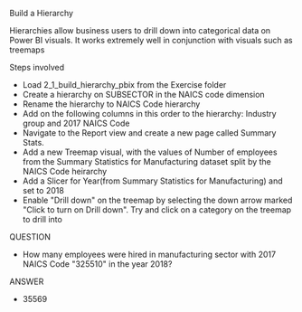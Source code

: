Build a Hierarchy

Hierarchies allow business users to drill down
into categorical data on Power BI visuals. It works
extremely well in conjunction with visuals such as treemaps

Steps involved
- Load 2_1_build_hierarchy_pbix from the Exercise folder
- Create a hierarchy on SUBSECTOR in the NAICS code dimension
- Rename the hierarchy to NAICS Code hierarchy
- Add on the following columns in this order to the hierarchy: Industry group and 2017 NAICS Code
- Navigate to the Report view and create a new page called   Summary Stats.
- Add a new Treemap visual, with the values of Number of employees from the Summary Statistics for Manufacturing dataset split by the NAICS Code heirarchy
- Add a Slicer for Year(from Summary Statistics for Manufacturing) and set to 2018
- Enable "Drill down" on the treemap by selecting the down arrow marked "Click to turn on Drill down". Try and click on a category on the treemap to drill into

QUESTION
- How many employees were hired in manufacturing sector with 2017 NAICS Code "325510" in the year 2018?

ANSWER
- 35569

